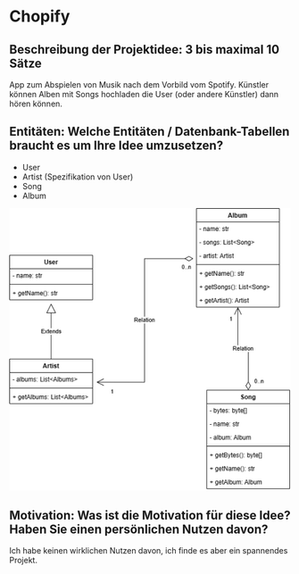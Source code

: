 # Chopify
## Beschreibung der Projektidee: 3 bis maximal 10 Sätze
App zum Abspielen von Musik nach dem Vorbild vom Spotify. 
Künstler können Alben mit Songs hochladen die User (oder andere Künstler) dann hören können.
## Entitäten: Welche Entitäten / Datenbank-Tabellen braucht es um Ihre Idee umzusetzen?
- User
- Artist (Spezifikation von User)
- Song
- Album

![UML-CLass-Diagram](chopify.uml.drawio.png)
## Motivation: Was ist die Motivation für diese Idee? Haben Sie einen persönlichen Nutzen davon?
Ich habe keinen wirklichen Nutzen davon, ich finde es aber ein spannendes Projekt.
